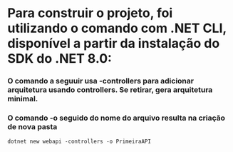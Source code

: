 # Para construir o projeto, foi utilizando o comando com .NET CLI, disponível a partir da instalação do SDK do .NET 8.0:
### O comando a seguuir usa -controllers para adicionar arquitetura usando controllers. Se retirar, gera arquitetura minimal.
### O comando -o seguido do nome do arquivo resulta na criação de nova pasta
```
dotnet new webapi -controllers -o PrimeiraAPI
```

